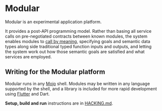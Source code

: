 Modular
=======

Modular is an experimental application platform.

It provides a post-API programming model. Rather than basing all
service calls on pre-negotiated contracts between known modules, the
system enables modules to
[call by meaning](http://www.vpri.org/pdf/tr2014003_callbymeaning.pdf),
specifying goals and semantic data types along side traditional typed
function inputs and outputs, and letting the system work out how those
semantic goals are satisfied and what services are employed.

## Writing for the Modular platform

Modular runs in any [Mojo](https://github.com/domokit/mojo) shell. Modules may
be written in any language supported by the shell, and a library is included
for more rapid development using [Flutter](http://flutter.io/) and Dart.

**Setup, build and run** instructions are in
[HACKING.md](https://fuchsia.googlesource.com/modular/+/master/HACKING.md).
